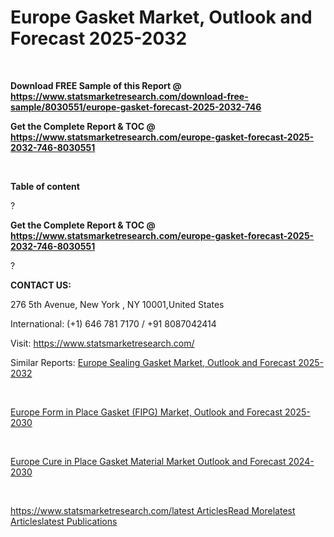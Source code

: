 <h1>Europe Gasket Market, Outlook and Forecast 2025-2032</h1><br/><p><strong>Download FREE Sample of this Report @ <a href="https://www.statsmarketresearch.com/download-free-sample/8030551/europe-gasket-forecast-2025-2032-746">https://www.statsmarketresearch.com/download-free-sample/8030551/europe-gasket-forecast-2025-2032-746</a></strong></p>
 
 
 
 <div><b>Get the Complete Report & TOC @ <a href="https://www.statsmarketresearch.com/europe-gasket-forecast-2025-2032-746-8030551">https://www.statsmarketresearch.com/europe-gasket-forecast-2025-2032-746-8030551</a></b></div>
 
 
 
 <p><br />
 
 <b>Table of content</b></p>
 
 
 
 <p>? </p>
 
 
 
 <div><b>Get the Complete Report & TOC @ <a href="https://www.statsmarketresearch.com/europe-gasket-forecast-2025-2032-746-8030551">https://www.statsmarketresearch.com/europe-gasket-forecast-2025-2032-746-8030551</a></b></div>
 
 
 
 <p>? </p>
 
 
 
 <p><b>CONTACT US:</b><br />
 
 276 5th Avenue, New York , NY 10001,United States<br />
 
 International: (+1) 646 781 7170 / +91 8087042414<br />
 
 Visit: <a href="https://www.statsmarketresearch.com/">https://www.statsmarketresearch.com/</a><br />
 
 Similar Reports: <a href="https://www.statsmarketresearch.com/europe-gasket-forecast-2025-2032-746-8030551">Europe Sealing Gasket Market, Outlook and Forecast 2025-2032</a><br />
 
 <br />
 
 <a href="https://www.statsmarketresearch.com/europe-gasket-forecast-2025-2032-746-8030551">Europe Form in Place Gasket (FIPG) Market, Outlook and Forecast 2025-2030</a><br />
 
 <br />
 
 <a href="https://www.statsmarketresearch.com/europe-gasket-forecast-2025-2032-746-8030551">Europe Cure in Place Gasket Material Market Outlook and Forecast 2024-2030</a><br />
 
 <br />
 
 <a href="https://gyeongbokgung.com">https://www.statsmarketresearch.com/</a><a href="https://hallyeomaritime.com">latest Articles</a><a href="https://jingwansa.com">Read More</a><a href="https://nguoiviet.jp/">latest Articles</a><a href="https://www.intelmarketresearch.com/">latest Publications</a></p>